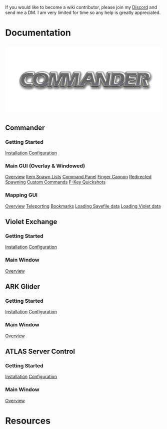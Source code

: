 <!-- TITLE: Home -->
<!-- SUBTITLE: This Wiki contains instructions on how to best utilize the software developed by SparcMX, the site is currently a "work in progress" and as such, will be missing pages of information. -->
If you would like to become a wiki contributor, please join my [Discord](http://discord.gg/3EXA2MUv) and send me a DM.  I am very limited for time so any help is greatly appreciated.

# Documentation
## ![Commandernew](/uploads/commandernew.png "Commandernew")
## Commander
### Getting Started
[Installation](commander#installation)
[Configuration](commander#configuration)
### Main GUI (Overlay & Windowed)
[Overview](commander#overview)
[Item Spawn Lists](commander#item-spawn-lists)
[Command Panel](commander#command-panel)
[Finger Cannon](commander#finger-cannon)
[Redirected Spawning](commander#redirected-spawning)
[Custom Commands](commander#custom-commands)
[F-Key Quickshots](commander#f-key-quickshots)
### Mapping GUI
[Overview](commander#overview)
[Teleporting](commander#teleporting)
[Bookmarks](commander#bookmarks)
[Loading Savefile data](commander#loading-savefile-data)
[Loading Violet data](commander#loading-violet-data)

## Violet Exchange
### Getting Started
[Installation](#)
[Configuration](#)
### Main Window
[Overview](#)

## ARK Glider
### Getting Started
[Installation](#)
[Configuration](#)
### Main Window
[Overview](#)

## ATLAS Server Control
### Getting Started
[Installation](#)
[Configuration](#)
### Main Window
[Overview](#)

# Resources